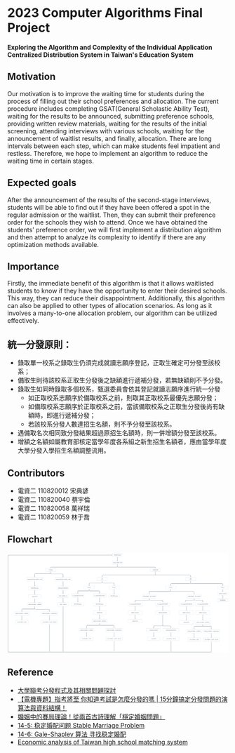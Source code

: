 # 2023 Computer Algorithms Final Project
**Exploring the Algorithm and Complexity of the Individual Application Centralized Distribution System in Taiwan's Education System**

## Motivation
Our motivation is to improve the waiting time for students during the process of filling out their school preferences and allocation. The current procedure includes completing GSAT(General Scholastic Ability Test), waiting for the results to be announced, submitting preference schools, providing written review materials, waiting for the results of the initial screening, attending interviews with various schools, waiting for the announcement of waitlist results, and finally, allocation. There are long intervals between each step, which can make students feel impatient and restless. Therefore, we hope to implement an algorithm to reduce the waiting time in certain stages.
## Expected goals
After the announcement of the results of the second-stage interviews, students will be able to find out if they have been offered a spot in the regular admission or the waitlist. Then, they can submit their preference order for the schools they wish to attend. Once we have obtained the students' preference order, we will first implement a distribution algorithm and then attempt to analyze its complexity to identify if there are any optimization methods available.
## Importance
Firstly, the immediate benefit of this algorithm is that it allows waitlisted students to know if they have the opportunity to enter their desired schools. This way, they can reduce their disappointment. Additionally, this algorithm can also be applied to other types of allocation scenarios. As long as it involves a many-to-one allocation problem, our algorithm can be utilized effectively.

## 統一分發原則：
- 錄取單一校系之錄取生仍須完成就讀志願序登記，正取生確定可分發至該校系；
- 備取生則待該校系正取生分發後之缺額進行遞補分發，若無缺額則不予分發。
- 錄取生如同時錄取多個校系，甄選委員會依其登記就讀志願序進行統一分發
    - 如正取校系志願序於備取校系之前，則取其正取校系最優先志願分發；
    - 如備取校系志願序於正取校系之前，當該備取校系之正取生分發後尚有缺額時，即進行遞補分發；
    - 若該校系分發人數達招生名額，則不予分發至該校系。
- 遇備取名次相同致分發結果超過原招生名額時，則一併增額分發至該校系。
- 增額之名額如屬教育部核定當學年度各系組之新生招生名額者，應由當學年度大學分發入學招生名額調整流用。

## Contributors
- 電資二 110820012 宋典諺
- 電資二 110820040 蔡宇倫
- 電資二 110820058 萬祥瑞
- 電資二 110820059 林于喬

## Flowchart
![Flowchart](https://raw.githubusercontent.com/CalvinWan0101/Algorithm-Project/main/Algorithm/Flowchart2.png)

## Reference
- [大學聯考分發程式及其相關問題探討](http://ip194097.ntcu.edu.tw/ungian/Chokphin/Hoagu/hunhoat/hunhoat.htm)
- [【電機專題】指考將至 你知道考試是怎麼分發的嗎 | 15分鐘搞定分發問題的演算法與資料結構！](https://youtu.be/Ss4w4jghqXc)
- [婚姻中的賽局理論！從兩首古詩理解「穩定婚姻問題」](https://pansci.asia/archives/330654)
- [14-5: 稳定婚配问题 Stable Marriage Problem](https://www.bilibili.com/video/BV1V44y167n3/?spm_id_from=333.788&vd_source=434422c653cb22ae533f5fa626e984c1)
- [14-6: Gale-Shapley 算法 寻找稳定婚配](https://www.bilibili.com/video/BV1uq4y177Hc/?spm_id_from=333.788&vd_source=434422c653cb22ae533f5fa626e984c1)
- [Economic analysis of Taiwan high school matching system](http://etd.lib.nsysu.edu.tw/ETD-db/ETD-search-c/view_etd?URN=etd-0530116-005800)